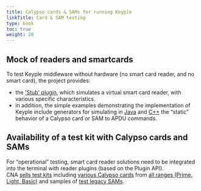 ```yaml
---
title: Calypso cards & SAMs for running Keyple
linkTitle: Card & SAM testing
type: book
toc: true
weight: 20
---
```


## Mock of readers and smartcards

To test Keyple middleware without hardware (no smart card reader, and no smart card), the project provides:
- the ['Stub' plugin](https://keyple.org/components/standard-reader-plugins/keyple-plugin-stub-lib/), which simulates a virtual smart card reader, with various specific characteristics.
- in addition, the simple examples demonstrating the implementation of Keyple include generators for simulating in [Java](https://github.com/eclipse-keyple/keyple-java-example/tree/main/Example_Card_Calypso/src/main/java/org/eclipse/keyple/card/calypso/example/common) and [C++](https://github.com/eclipse-keyple/keyple-cpp-example/tree/master/Example_Card_Calypso/src/main/common) the “static” behavior of a Calypso card or SAM to APDU commands.

## Availability of a test kit with Calypso cards and SAMs

For “operational” testing, smart card reader solutions need to be integrated into the terminal with reader plugins (based on the Plugin API).
<br>CNA [sells test kits](https://calypsonet.org/technical-support-documentation/) including [various Calypso cards](https://calypsonet.org/document/keyple-test-kit-user-manual-v2-190207/) from [all ranges (Prime, Light, Basic)](https://calypsonet.org/calypso-for-cards/) and samples of [test legacy SAMs](https://calypsonet.org/document/calypso-sam-test-f5-user-manual-v8-110619/).